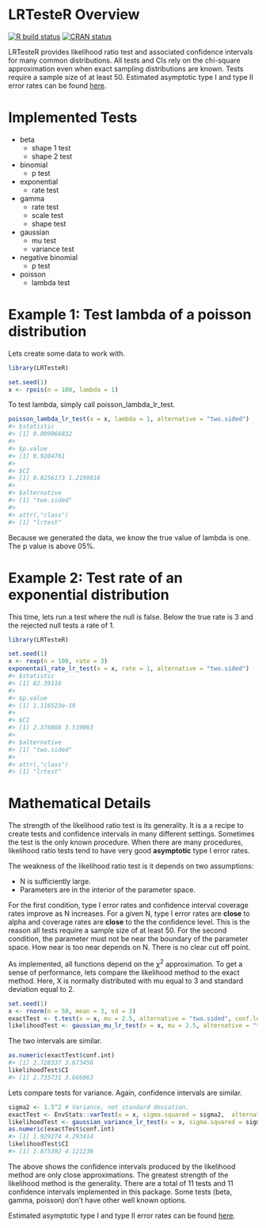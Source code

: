 
<!-- README.md is generated from README.Rmd. Please edit that file -->

# LRTesteR Overview

<!-- badges: start -->

[![R build
status](https://github.com/gmcmacran/LRTesteR/workflows/R-CMD-check/badge.svg)](https://github.com/gmcmacran/LRTesteR/actions)
[![CRAN
status](https://www.r-pkg.org/badges/version/LRTesteR)](https://cran.r-project.org/package=LRTesteR)
<!-- badges: end -->

LRTesteR provides likelihood ratio test and associated confidence
intervals for many common distributions. All tests and CIs rely on the
chi-square approximation even when exact sampling distributions are
known. Tests require a sample size of at least 50. Estimated asymptotic
type I and type II error rates can be found
[here](https://github.com/gmcmacran/TypeOneTypeTwoSim).

# Implemented Tests

-   beta
    -   shape 1 test
    -   shape 2 test
-   binomial
    -   p test
-   exponential
    -   rate test
-   gamma
    -   rate test
    -   scale test
    -   shape test
-   gaussian
    -   mu test
    -   variance test
-   negative binomial
    -   p test
-   poisson
    -   lambda test

# Example 1: Test lambda of a poisson distribution

Lets create some data to work with.

``` r
library(LRTesteR)

set.seed(1)
x <- rpois(n = 100, lambda = 1)
```

To test lambda, simply call poisson_lambda_lr_test.

``` r
poisson_lambda_lr_test(x = x, lambda = 1, alternative = "two.sided")
#> $statistic
#> [1] 0.009966832
#> 
#> $p.value
#> [1] 0.9204761
#> 
#> $CI
#> [1] 0.8256173 1.2199816
#> 
#> $alternative
#> [1] "two.sided"
#> 
#> attr(,"class")
#> [1] "lrtest"
```

Because we generated the data, we know the true value of lambda is one.
The p value is above 05%.

# Example 2: Test rate of an exponential distribution

This time, lets run a test where the null is false. Below the true rate
is 3 and the rejected null tests a rate of 1.

``` r
library(LRTesteR)

set.seed(1)
x <- rexp(n = 100, rate = 3)
exponentail_rate_lr_test(x = x, rate = 1, alternative = "two.sided")
#> $statistic
#> [1] 82.39116
#> 
#> $p.value
#> [1] 1.116523e-19
#> 
#> $CI
#> [1] 2.376868 3.519063
#> 
#> $alternative
#> [1] "two.sided"
#> 
#> attr(,"class")
#> [1] "lrtest"
```

# Mathematical Details

The strength of the likelihood ratio test is its generality. It is a a
recipe to create tests and confidence intervals in many different
settings. Sometimes the test is the only known procedure. When there are
many procedures, likelihood ratio tests tend to have very good
**asymptotic** type I error rates.

The weakness of the likelihood ratio test is it depends on two
assumptions:

-   N is sufficiently large.
-   Parameters are in the interior of the parameter space.

For the first condition, type I error rates and confidence interval
coverage rates improve as N increases. For a given N, type I error rates
are **close** to alpha and coverage rates are **close** to the the
confidence level. This is the reason all tests require a sample size of
at least 50. For the second condition, the parameter must not be near
the boundary of the parameter space. How near is too near depends on N.
There is no clear cut off point.

As implemented, all functions depend on the
*χ*<sup>2</sup>
approximation. To get a sense of performance, lets compare the
likelihood method to the exact method. Here, X is normally distributed
with mu equal to 3 and standard deviation equal to 2.

``` r
set.seed(1)
x <- rnorm(n = 50, mean = 3, sd = 2)
exactTest <- t.test(x = x, mu = 2.5, alternative = "two.sided", conf.level = .95)
likelihoodTest <- gaussian_mu_lr_test(x = x, mu = 2.5, alternative = "two.sided", conf.level = .95)
```

The two intervals are similar.

``` r
as.numeric(exactTest$conf.int)
#> [1] 2.728337 3.673456
likelihoodTest$CI
#> [1] 2.735731 3.666063
```

Lets compare tests for variance. Again, confidence intervals are
similar.

``` r
sigma2 <- 1.5^2 # Variance, not standard deviation.
exactTest <- EnvStats::varTest(x = x, sigma.squared = sigma2,  alternative = "two.sided", conf.level = .95)
likelihoodTest <- gaussian_variance_lr_test(x = x, sigma.squared = sigma2, alternative = "two.sided", conf.level = .95)
as.numeric(exactTest$conf.int)
#> [1] 1.929274 4.293414
likelihoodTest$CI
#> [1] 1.875392 4.121238
```

The above shows the confidence intervals produced by the likelihood
method are only close approximations. The greatest strength of the
likelihood method is the generality. There are a total of 11 tests and
11 confidence intervals implemented in this package. Some tests (beta,
gamma, poisson) don’t have other well known options.

Estimated asymptotic type I and type II error rates can be found
[here](https://github.com/gmcmacran/TypeOneTypeTwoSim).
